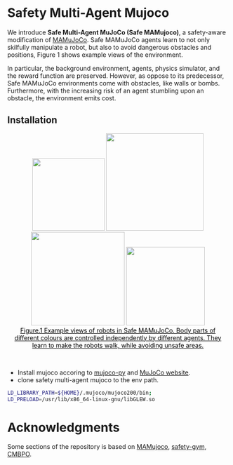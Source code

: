 # Safety Multi-Agent Mujoco

We introduce **Safe Multi-Agent MuJoCo (Safe MAMujoco)**, a safety-aware modification of [MAMuJoCo](https://github.com/schroederdewitt/multiagent_mujoco).  Safe MAMuJoCo agents learn to not only skilfully manipulate a robot, but also to avoid dangerous obstacles and positions, Figure 1 shows example views of the environment. 



In particular, the background environment, agents, physics simulator, and the reward function are preserved. However, as oppose to its predecessor, Safe MAMuJoCo environments come with obstacles, like walls or bombs. Furthermore, with the increasing risk of an agent stumbling upon an obstacle, the environment emits cost.




## Installation
<div align=center>
 <img src="https://github.com/anybodyany/Safety-Multi-Agent-Mujoco/blob/main/figures/Ant2x4_new_green_yellow.jpg" width="165"/> <img src="https://github.com/anybodyany/Safety-Multi-Agent-Mujoco/blob/main/figures/Ant4x2_color.jpg" width="222"/> <img src="https://github.com/anybodyany/Safety-Multi-Agent-Mujoco/blob/main/figures/couple_halfcheetah_p1p_color.jpg" width="213"/>
    <img src="https://github.com/anybodyany/Safety-Multi-Agent-Mujoco/blob/main/figures/half_cheetah2x3_color.jpg" width="179"/>  
</div>
<div align=center>
<center style="color:#000000;text-decoration:underline">Figure.1 Example views of robots in Safe MAMuJoCo. Body parts of different colours are controlled independently by different agents. They learn to make the robots walk, while avoiding unsafe areas.</center>
 </div>

&nbsp;

- Install mujoco accoring to [mujoco-py](https://github.com/openai/mujoco-py) and [MuJoCo website](https://www.roboti.us/license.html).
- clone safety multi-agent mujoco to the env path.
&nbsp;

``` Bash
LD_LIBRARY_PATH=${HOME}/.mujoco/mujoco200/bin;
LD_PRELOAD=/usr/lib/x86_64-linux-gnu/libGLEW.so
```


# Acknowledgments

Some sections of the repository is based on [MAMujoco](https://github.com/schroederdewitt/multiagent_mujoco), [safety-gym](https://github.com/openai/safety-gym), [CMBPO](https://github.com/anyboby/Constrained-Model-Based-Policy-Optimization).





